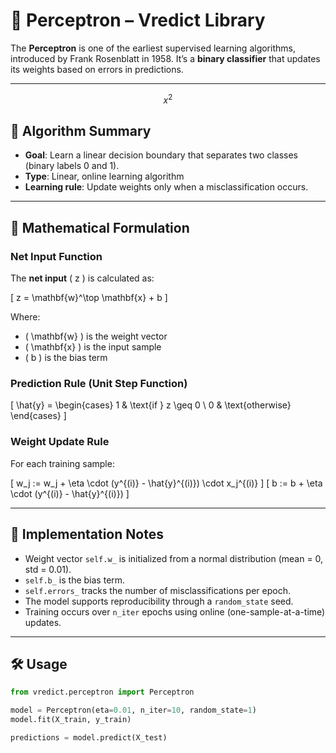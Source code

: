 # 🧠 Perceptron – Vredict Library

The **Perceptron** is one of the earliest supervised learning algorithms, introduced by Frank Rosenblatt in 1958. It’s a **binary classifier** that updates its weights based on errors in predictions.

---
$$x^2$$
## 📌 Algorithm Summary

- **Goal**: Learn a linear decision boundary that separates two classes (binary labels 0 and 1).
- **Type**: Linear, online learning algorithm
- **Learning rule**: Update weights only when a misclassification occurs.

---

## 🔢 Mathematical Formulation

### Net Input Function

The **net input** \( z \) is calculated as:

\[
z = \mathbf{w}^\top \mathbf{x} + b
\]

Where:
- \( \mathbf{w} \) is the weight vector
- \( \mathbf{x} \) is the input sample
- \( b \) is the bias term

### Prediction Rule (Unit Step Function)

\[
\hat{y} =
\begin{cases}
1 & \text{if } z \geq 0 \\
0 & \text{otherwise}
\end{cases}
\]

### Weight Update Rule

For each training sample:

\[
w_j := w_j + \eta \cdot (y^{(i)} - \hat{y}^{(i)}) \cdot x_j^{(i)}
\]
\[
b := b + \eta \cdot (y^{(i)} - \hat{y}^{(i)})
\]

---

## 🧪 Implementation Notes

- Weight vector `self.w_` is initialized from a normal distribution (mean = 0, std = 0.01).
- `self.b_` is the bias term.
- `self.errors_` tracks the number of misclassifications per epoch.
- The model supports reproducibility through a `random_state` seed.
- Training occurs over `n_iter` epochs using online (one-sample-at-a-time) updates.

---

## 🛠 Usage

```python
from vredict.perceptron import Perceptron

model = Perceptron(eta=0.01, n_iter=10, random_state=1)
model.fit(X_train, y_train)

predictions = model.predict(X_test)

